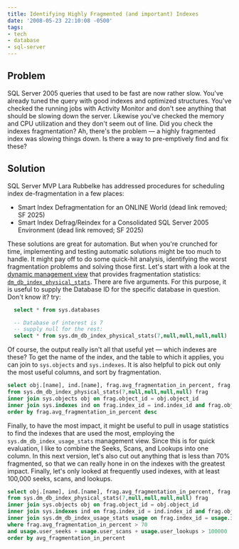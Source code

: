 ```yaml
---
title: Identifying Highly Fragmented (and important) Indexes
date: '2008-05-23 22:10:08 -0500'
tags:
- tech
- database
- sql-server
---
```


## Problem

SQL Server 2005 queries that used to be fast are now rather slow.
You've already tuned the query with good indexes and optimized structures.
You've checked the running jobs with Activity Monitor and don't see anything
that should be slowing down the server. Likewise you've checked the memory and
CPU utilization and they don't seem out of line. Did you check the indexes
fragmentation? Ah, there's the problem &mdash; a highly fragmented index was
slowing things down. Is there a way to pre-emptively find and fix these?

<!-- truncate -->

## Solution

SQL Server MVP Lara Rubbelke has addressed procedures for
scheduling index de-fragmentation in a few places:

* Smart Index Defragmentation for an ONLINE World (dead link removed; SF 2025)
* Smart Index Defrag/Reindex for a Consolidated SQL Server 2005 Environment (dead link removed; SF 2025)

These solutions are great for automation. But when you're crunched for time,
implementing and testing automatic solutions might be too much to handle. It
might pay off to do some quick-hit analysis, identifying the worst fragmentation
problems and solving those first. Let's start with a look at the [dynamic management
view](https://msdn.microsoft.com/en-us/library/ms188754.aspx) that provides fragmentation statistics: [`dm_db_index_physical_stats`](https://msdn.microsoft.com/en-us/library/ms188917.aspx).
There are five arguments. For this purpose, it is useful to supply the Database
ID for the specific database in question. Don't know it? try:

```sql
  select * from sys.databases

  -- Database of interest is 7
  -- supply null for the rest:
  select * from sys.dm_db_index_physical_stats(7,null,null,null,null)
```

Of course, the output really isn't all that useful yet &mdash; which indexes are
these? To get the name of the index, and the table to which it applies, you can
join to `sys.objects` and `sys.indexes`. It is also helpful to pick out only the
most useful columns, and sort by fragmentation.

```sql
select obj.[name], ind.[name], frag.avg_fragmentation_in_percent, frag.fragment_count, frag.avg_fragment_size_in_pages, frag.page_count
from sys.dm_db_index_physical_stats(7,null,null,null,null) frag
inner join sys.objects obj on frag.object_id = obj.object_id
inner join sys.indexes ind on frag.index_id = ind.index_id and frag.object_id = ind.object_id
order by frag.avg_fragmentation_in_percent desc
```

Finally, to have the most impact, it might be useful to pull in usage statistics
to find the indexes that are used the most, employing the
`sys.dm_db_index_usage_stats` management view. Since this is for quick
evaluation, I like to combine the Seeks, Scans, and Lookups into one column. In
this next version, let's also cut out anything that is less than 70% fragmented,
so that we can really hone in on the indexes with the greatest impact. Finally,
let's only looked at frequently used indexes, with at least 100,000 seeks,
scans, and lookups.

```sql
select obj.[name], ind.[name], frag.avg_fragmentation_in_percent, frag.fragment_count, frag.avg_fragment_size_in_pages, frag.page_count, usage.user_seeks + usage.user_scans + usage.user_lookups as user_x
from sys.dm_db_index_physical_stats(7,null,null,null,null) frag
inner join sys.objects obj on frag.object_id = obj.object_id
inner join sys.indexes ind on frag.index_id = ind.index_id and frag.object_id = ind.object_id
inner join sys.dm_db_index_usage_stats usage on frag.index_id = usage.index_id and frag.object_id = usage.object_id
where frag.avg_fragmentation_in_percent > 70
and usage.user_seeks + usage.user_scans + usage.user_lookups > 100000
order by avg_fragmentation_in_percent
```
